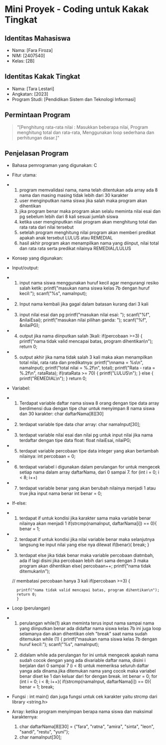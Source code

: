 # Mini Proyek - Coding untuk Kakak Tingkat

## Identitas Mahasiswa
- Nama: [Fara Firoza]
- NIM: [2407540]
- Kelas: [2B]
## Identitas Kakak Tingkat
- Nama: [Tara Lestari]
- Angkatan: [2023]
- Program Studi: [Pendidikan Sistem dan Teknologi Informasi]

## Permintaan Program
> "[Penghitung rata-rata nilai : Masukkan beberapa nilai, Program menghitung total dan rata-rata, Menggunakan loop sederhana dan perhitungan dasar.]"

## Penjelasan Program
- Bahasa pemrograman yang digunakan: C
- Fitur utama:
- 1. program memvalidasi nama, nama telah ditentukan ada array ada 8 nama dan masing masing tidak lebih dari 30 karakter
  2. user menginputkan nama siswa jika salah maka program akan dihentikan
  3. jika program benar maka program akan selalu meminta nilai esai dan pg sebelum lebih dari 8 kali sesuai jumlah siswa
  4. ketika user menginputkan nilai program akan menghitung total dan rata rata dari nilai tersebut
  5. setelah program menghitung nilai program akan memberi predikat apakah anak tersebut LULUS atau REMEDIAL
  6. hasil akhir program akan menampilkan nama yang diinput, nilai total dan rata rata serta predikat nilainya REMEDIAL/LULUS
 
- Konsep yang digunakan:
 - Input/output:
 - 1. input nama siswa menggunakan huruf kecil agar mengurangi resiko salah ketik: printf("masukan nama siswa kelas 7b dengan huruf kecil:");
       scanf("%s", namaInput);
 - 2. Input nama kembali jika gagal dalam batasan kurang dari 3 kali
 - 3. input nilai esai dan pg
    printf("masukan nilai esai: ");
    scanf("%f", &nilaiEsai);
    printf("masukan nilai pilihan ganda: ");
    scanf("%f", &nilaiPG);
 - 4. output jika nama diinputkan salah 3kali:
      if(percobaan >=3) {
        printf("nama tidak valid mencapai batas, program dihentikan\n");
        return 0;
 - 5. output akhir jika nama tidak salah 3 kali maka akan menampilkan total nilai, rata rata dan predikatnya:
    printf("\nnama = %s\n", namaInput);
    printf("total nilai = %.2f\n", total);
    printf("Rata - rata = %.2f\n", rataRata);
 if(rataRata >= 70) {
        printf("LULUS\n");
    } else {
        printf("REMEDIAL\n");
    }
    return 0;
    
 - Variabel:
 - 1. Terdapat variable daftar nama siswa 8 orang dengan tipe data array berdimensi dua dengan tipe char untuk menyimpan 8 nama siswa dan 30 karakter:
      char daftarNama[8][30]
 - 2. terdapat variable tipe data char array:
      char namaInput[30];
 - 3. terdapat variable nilai esai dan nilai pg untuk input nilai jika nama terdaftar dengan tipe data float:
      float nilaiEsai, nilaiPG;
 - 5. terdapat variable percobaan tipe data integer yang akan bertambah nilainya:
      int percobaan = 0;
 - 6. terdapat variabel i digunakan dalam perulangan for untuk mengecek setiap nama dalam array daftarNama, dari 0 sampai 7.
      for (int i = 0; i < 8; i++)
 - 7. terdapat variable benar yang akan berubah nilainya menjadi 1 atau true jika input nama benar
      int benar = 0; 
   
 - If-else:
 - 1. terdapat if untuk kondisi jika karakter sama maka variable benar nilainya akan menjadi 1
   if(strcmp(namaInput, daftarNama[i]) == 0){
                benar = 1;
- 2. terdapat if untuk kondisi jika nilai variable benar maka selanjutnya langsung ke input nilai yang else nya dilewat
    if(benar){
        break;
    }
     
- 3. terdapat else jika tidak benar maka variable percobaan diatmbah, ada if lagi disini jika percobaan lebih dari sama dengan 3 maka program akan dihentikan
     else{
    percobaan++; 
        printf("nama tidak ditemukan\n");

    // membatasi percobaan hanya 3 kali
    if(percobaan >=3) {

        printf("nama tidak valid mencapai batas, program dihentikan\n");
        return 0;
        }
     
 - Loop (perulangan)
 - 1. perulangan while(1) akan meminta terus input nama sampai nama yang diinputkan benar ada didaftar nama siswa kelas 7b ini juga loop selamanya dan akan dihentikan oleh "break" saat nama sudah ditemukan
      while (1) {
        printf("masukan nama siswa kelas 7b dengan huruf kecil:");
        scanf("%s", namaInput);
            
- 2. didalam while ada perulangan for ini untuk mengecek apakah nama sudah cocok dengan yang ada divariable daftar nama, disini i berjalan dari 0 sampai 7 (i < 8) untuk memeriksa seluruh daftar yanga ada dinama.jika ditemukan nama yang cocok maka variabel benar diset ke 1 dan keluar dari for dengan break.
int benar = 0;
        for (int i = 0; i < 8; i++){
            if(strcmp(namaInput, daftarNama[i]) == 0){
                benar = 1;
                break;
  
- Fungsi : int main() dan juga fungsi untuk cek karakter yaitu strcmp dari library <string.h>
  
- Array: ketika program menyimpan berapa nama siswa dan maksimal karakternya: 
    1. char daftarNama[8][30] = {"fara", "ratna", "amira", "sinta", "leon", "sandi", "restu", "yuni"};
    2. char namaInput[30];
